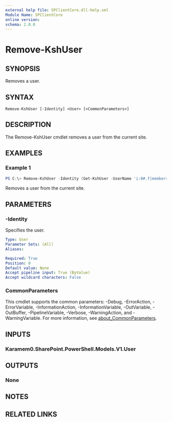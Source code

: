 ```yaml
---
external help file: SPClientCore.dll-help.xml
Module Name: SPClientCore
online version:
schema: 2.0.0
---
```


# Remove-KshUser

## SYNOPSIS
Removes a user.

## SYNTAX

```
Remove-KshUser [-Identity] <User> [<CommonParameters>]
```

## DESCRIPTION
The Remove-KshUser cmdlet removes a user from the current site.

## EXAMPLES

### Example 1
```powershell
PS C:\> Remove-KshUser -Identity (Get-KshUser -UserName 'i:0#.f|membership|admin@example.onmicrosoft.com')
```

Removes a user from the current site.

## PARAMETERS

### -Identity
Specifies the user.

```yaml
Type: User
Parameter Sets: (All)
Aliases:

Required: True
Position: 0
Default value: None
Accept pipeline input: True (ByValue)
Accept wildcard characters: False
```

### CommonParameters
This cmdlet supports the common parameters: -Debug, -ErrorAction, -ErrorVariable, -InformationAction, -InformationVariable, -OutVariable, -OutBuffer, -PipelineVariable, -Verbose, -WarningAction, and -WarningVariable. For more information, see [about_CommonParameters](http://go.microsoft.com/fwlink/?LinkID=113216).

## INPUTS

### Karamem0.SharePoint.PowerShell.Models.V1.User

## OUTPUTS

### None

## NOTES

## RELATED LINKS

